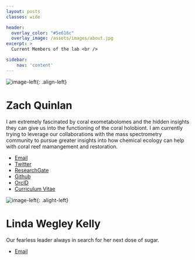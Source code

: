 ```yaml
---
layout: posts
classes: wide

header:
  overlay_color: "#5e616c"
  overlay_image: /assets/images/about.jpg
excerpt: >
  Current Members of the lab <br />

sidebar:
    nav: 'content'
---
```

![image-left]({{site.baseurl}}/assets/images/zaq2020.jpg){: .align-left}
# Zach Quinlan
I am extremely fascinated by coral exometabolomes and the hidden insights they can give us into the functioning of the coral holobiont. I am currently trying to leverage our collaborations with the mass spectrometry community to pursue greater insights into how chemical ecology can help with coral reef mamangement and restoration.

- [Email](mailto:zquinlan@gmail.com)
- [Twitter](https://www.twitter.com/zquinlan)
- [ResearchGate](https://www.researchgate.net/profile/zachary-quinlan)
- [Github](https://github.com/zquinlan)
- [OrcID](https://orcid.org/0000-0002-0351-8927)
- [Curriculum Vitae]({{site.baseurl}}/labMembers/cv/Quinlan_CV.pdf)


![image-left]({{site.baseurl}}/assets/images/fearlessLeader.jpg){: .alight-left}
# Linda Wegley Kelly
Our fearless leader always in search for her next dose of sugar.
- [Email](mailto:lwegley@ucsd.edu)
